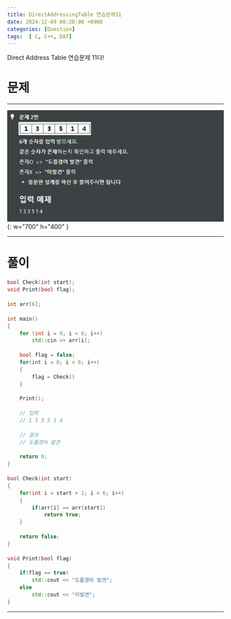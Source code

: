 ```yaml
---
title: DirectAddressingTable 연습문제11
date: 2024-12-09 00:20:00 +0900
categories: [Question]  
tags:  [ C, C++, DAT]
---
```


Direct Address Table 연습문제 11다!

# 문제   
---------------------------------------

![Desktop View](/assets/img/DAT12.png){: w="700" h="400" }

---------------------------------------

# 풀이

```c++
bool Check(int start);
void Print(bool flag);

int arr[6];

int main()
{
    for (int i = 0; i < 6; i++)
        std::cin >> arr[i];

    bool flag = false;
    for(int i = 0; i < 6; i++)
    {
        flag = Check()
    }

    Print();

    // 입력
    // 1 3 3 5 1 4

    // 결과
    // 도플갱어 발견

    return 0;
}

bool Check(int start)
{
    for(int i = start + 1; i < 6; i++)
    {
        if(arr[i] == arr[start])
            return true;
    }

    return false;
}

void Print(bool flag)
{
    if(flag == true)
        std::cout << "도플갱어 발견";
    else
        std::cout << "미발견";
}
```
---------------------------------------


